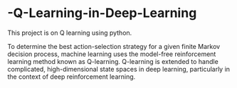 # -Q-Learning-in-Deep-Learning
This project is on Q learning using python.

To determine the best action-selection strategy for a given finite Markov decision process, machine learning uses the model-free reinforcement learning method known as Q-learning. Q-learning is extended to handle complicated, high-dimensional state spaces in deep learning, particularly in the context of deep reinforcement learning.
